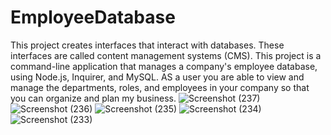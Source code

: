 # EmployeeDatabase
This project creates interfaces that interact with databases. These interfaces are called content management systems (CMS). 
This project is a command-line application that manages a company's employee database, using Node.js, Inquirer, and MySQL. 
AS a user you are able to view and manage the departments, roles, and employees in your company so that you can organize and plan my business.
![Screenshot (237)](https://user-images.githubusercontent.com/78454014/119574055-be390600-bd7a-11eb-9e9c-b7e20d25920a.png)
![Screenshot (236)](https://user-images.githubusercontent.com/78454014/119574058-bed19c80-bd7a-11eb-860a-91359d387984.png)
![Screenshot (235)](https://user-images.githubusercontent.com/78454014/119574059-bed19c80-bd7a-11eb-96f2-04104cacee8a.png)
![Screenshot (234)](https://user-images.githubusercontent.com/78454014/119574060-bed19c80-bd7a-11eb-8d95-e69568a46997.png)
![Screenshot (233)](https://user-images.githubusercontent.com/78454014/119574061-bf6a3300-bd7a-11eb-87e7-912c0356ea3b.png)

